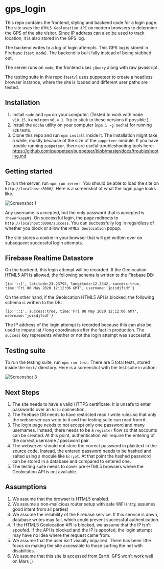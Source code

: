 # gps_login

This repo contains the frontend, styling and backend code for a login page. The site uses the `HTML5 Geolocation API` on modern browsers to determine the GPS of the site visitor. Since IP address can also be used to track location, it is also stored in the GPS log.

The backend writes to a log of login attempts. This GPS log is stored in Firebase (`test mode`). The backend is built fully instead of being stubbed out.

The server runs on `node`, the frontend uses `jQuery` along with raw javascript. 

The testing suite in this repo (`test/`) uses puppeteer to create a headless browser instance, where the site is loaded and different user paths are tested.

## Installation
1. Install `node` and `npm` on your computer. (Tested to work with node `v10.15.0` and npm `v6.4.1`. Try to stick to these versions if possible.)
2. Install the `mocha` utility on your computer (`npm i -g mocha`) for running `E2E` tests.
3. Clone this repo and run `npm install` inside it. The installation might take a while, mostly because of the size of the `puppeteer` module. If you have trouble running `puppeteer`, there are useful troubleshooting tools here: https://github.com/puppeteer/puppeteer/blob/master/docs/troubleshooting.md

## Getting started
To run the server, run `npm run server`. You should be able to load the site on `http://localhost:8000/`. Here is a screenshot of what the login page looks like. 

![Screenshot 1][Login]

Any username is accepted, but the only password that is accepted is `theworkapp0$`. On successful login, the page redirects to `http://localhost:8000/success`. You can successfully log in regardless of whether you block or allow the `HTML5 Geolocation` popup.

The site stores a cookie in your browser that will get written over on subsequent successful login attempts.

## Firebase Realtime Datastore

On the backend, this login attempt will be recorded. If the Geolocation HTML5 API is allowed, the following schema is written to the Firebase DB:

```
{ip:'::1', latitude:23.23798, longitude:12.2342, success:true, time:'Fri 08 May 2020 12:12:06 GMT', username:'joisdjfsdf'}
```

On the other hand, if the Geolocation HTML5 API is blocked, the following schema is written to the DB:

```
{ip:'::1', success:true, time:'Fri 08 May 2020 12:12:06 GMT', username:'joisdjfsdf'}
```

The IP address of the login attempt is recorded because this can also be used to impute lat / long coordinates after the fact in production. The `success` key represents whether or not the login attempt was successful.

## Testing suite

To run the testing suite, run `npm run test`. There are 5 total tests, stored inside the `test/` directory. Here is a screenshot with the test suite in action:

![Screenshot 3][Testing]

## Next Steps

1. The site needs to have a valid HTTPS certificate. It is unsafe to enter passwords over an `http` connection. 
2. The Firebase DB needs to have restricted read / write rules so that only the webserver can write to it and the testing suite can read from it. 
3. The login page needs to not accept only one password and many usernames. Instead, there needs to be a `register` flow so that accounts can be created. At this point, authentication will require the entering of the correct username / password pair.
4. The webserver should not store the correct password in plaintext in the source code. Instead, the entered password needs to be hashed and salted using a module like `bcrypt`. At that point the hashed password can be stored in a database and compared to entered one.
5. The testing suite needs to cover pre-HTML5 browsers where the Geolocation API is not available.

## Assumptions

1. We assume that the browser is HTML5 enabled.
2. We assume a non-malicious router setup with safe WiFi (`http` assumes good intent from all parties)
3. We assume the reliability of the Firebase service. If this service is down, database writes may fail, which could prevent successful authentication.
4. If the HTML5 Geolocation API is blocked, we assume that the IP isn't spoofed. If the API is blocked and the IP is spoofed, the login attempt may have no idea where the request came from.
5. We assume that the user isn't visually impaired. There has been little focus on making the site accessible to those surfing the net with disabilities.
6. We assume that this site is accessed from Earth. GPS won't work well on Mars ;)


[Login]: https://i.imgur.com/8YjMgZp.png
[Success]: https://i.imgur.com/05LfivJ.png
[Testing]: https://i.imgur.com/OXIP21F.png
